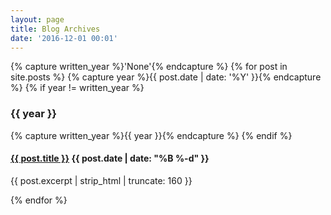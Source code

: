 ```yaml
---
layout: page
title: Blog Archives
date: '2016-12-01 00:01'
---
```

{% capture written_year %}'None'{% endcapture %}
{% for post in site.posts %}
{% capture year %}{{ post.date | date: '%Y' }}{% endcapture %}
{% if year != written_year %}
<h3>{{ year }}</h3>
{% capture written_year %}{{ year }}{% endcapture %}
{% endif %}
<h4><a href="{{ post.url }}" title="{{ post.title }}">{{ post.title }}</a> {{ post.date | date: "%B %-d" }} </h4><p>{{ post.excerpt | strip_html | truncate: 160 }}</p>
{% endfor %}